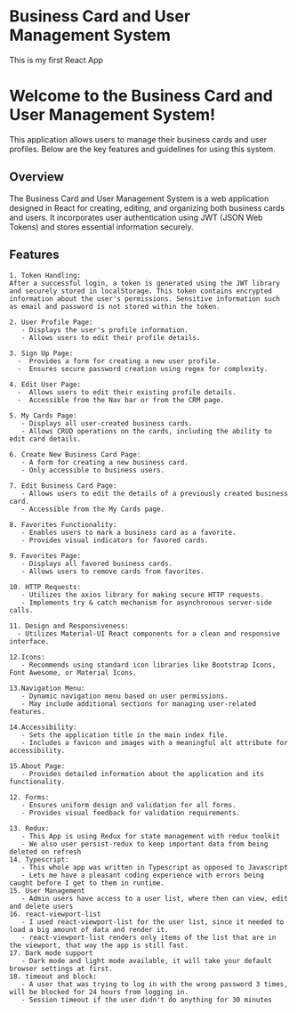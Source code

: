 # Business Card and User Management System
This is my first React App

# Welcome to the Business Card and User Management System!

This application allows users to manage their business cards and user profiles. Below are the key features and guidelines for using this system.

## Overview

The Business Card and User Management System is a web application designed in React for creating, editing, and organizing both business cards and users. It incorporates user authentication using JWT (JSON Web Tokens) and stores essential information securely.

## Features

    1. Token Handling:
    After a successful login, a token is generated using the JWT library and securely stored in localStorage. This token contains encrypted information about the user's permissions. Sensitive information such as email and password is not stored within the token.

    2. User Profile Page:
       - Displays the user's profile information.
       - Allows users to edit their profile details.

    3. Sign Up Page:
      -  Provides a form for creating a new user profile.
      -  Ensures secure password creation using regex for complexity.

    4. Edit User Page:
      -  Allows users to edit their existing profile details.
      -  Accessible from the Nav bar or from the CRM page.

    5. My Cards Page:
       - Displays all user-created business cards.
       - Allows CRUD operations on the cards, including the ability to edit card details.

    6. Create New Business Card Page:
       - A form for creating a new business card.
       - Only accessible to business users.

    7. Edit Business Card Page:
       - Allows users to edit the details of a previously created business card.
       - Accessible from the My Cards page.

    8. Favorites Functionality:
       - Enables users to mark a business card as a favorite.
       - Provides visual indicators for favored cards.

    9. Favorites Page:
       - Displays all favored business cards.
       - Allows users to remove cards from favorites.

    10. HTTP Requests:
       - Utilizes the axios library for making secure HTTP requests.
       - Implements try & catch mechanism for asynchronous server-side calls.

    11. Design and Responsiveness:
      - Utilizes Material-UI React components for a clean and responsive interface.

    12.Icons:
       - Recommends using standard icon libraries like Bootstrap Icons, Font Awesome, or Material Icons.

    13.Navigation Menu:
       - Dynamic navigation menu based on user permissions.
       - May include additional sections for managing user-related features.

    14.Accessibility:
       - Sets the application title in the main index file.
       - Includes a favicon and images with a meaningful alt attribute for accessibility.

    15.About Page:
       - Provides detailed information about the application and its functionality.

    12. Forms:
       - Ensures uniform design and validation for all forms.
       - Provides visual feedback for validation requirements.

    13. Redux:
       - This App is using Redux for state management with redux toolkit
       - We also user persist-redux to keep important data from being deleted on refresh
    14. Typescript:
       - This whole app was written in Typescript as opposed to Javascript
       - Lets me have a pleasant coding experience with errors being caught before I get to them in runtime.
    15. User Management
       - Admin users have access to a user list, where then can view, edit and delete users
    16. react-viewport-list
       - I used react-viewport-list for the user list, since it needed to load a big amount of data and render it.
       - react-viewport-list renders only items of the list that are in the viewport, that way the app is still fast.
    17. Dark mode support
       - Dark mode and light mode available, it will take your default browser settings at first. 
    18. timeout and block:
       - A user that was trying to log in with the wrong password 3 times, will be blocked for 24 hours from logging in.
       - Session timeout if the user didn't do anything for 30 minutes



   